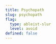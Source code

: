```yaml
---
title: Psychopath
slug: psychopath
flag:
  type: ableist-slur
  level: avoid
defined: false
---
```


